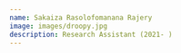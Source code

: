 ```yaml
---
name: Sakaiza Rasolofomanana Rajery
image: images/droopy.jpg
description: Research Assistant (2021- )
---
```

